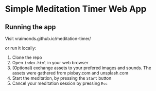 # Simple Meditation Timer Web App

## Running the app
Visit vraimonds.github.io/meditation-timer/

or run it locally:

1. Clone the repo
2. Open `index.html` in your web browser
4. (Optional) exchange assets to your prefered images and sounds. The assets were gathered from pixbay.com and unsplash.com
5. Start the meditation, by pressing the `Start` button
6. Cancel your meditation session by pressing `Esc`
